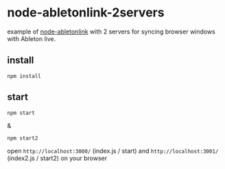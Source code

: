 # node-abletonlink-2servers

example of [node-abletonlink](https://github.com/2bbb/node-abletonlink) with 2 servers for syncing browser windows with Ableton live.

## install

```
npm install
```

## start

```
npm start
```
&
```
npm start2
```

open `http://localhost:3000/` (index.js / start) and `http://localhost:3001/` (index2.js / start2) on your browser
